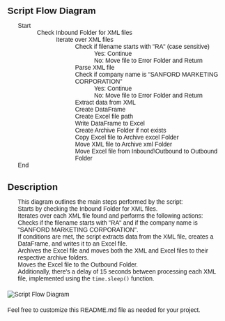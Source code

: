 <!DOCTYPE html>
<html lang="en">
<head>
    <meta charset="UTF-8">
    <meta name="viewport" content="width=device-width, initial-scale=1.0">
    <title>README</title>
    <style>
        body {
            font-family: Arial, sans-serif;
            margin: 20px;
        }
        h2 {
            margin-bottom: 10px;
        }
        pre {
            background-color: #f4f4f4;
            padding: 10px;
            border-radius: 5px;
        }
        img {
            max-width: 100%;
            height: auto;
            display: block;
            margin: 20px auto;
        }
        ul {
            list-style-type: none;
        }
        ul ul {
            margin-left: 20px;
        }
    </style>
</head>
<body>

<h2>Script Flow Diagram</h2>

<ul>
    <li>Start
        <ul>
            <li>Check Inbound Folder for XML files
                <ul>
                    <li>Iterate over XML files
                        <ul>
                            <li>Check if filename starts with "RA" (case sensitive)
                                <ul>
                                    <li>Yes: Continue</li>
                                    <li>No: Move file to Error Folder and Return</li>
                                </ul>
                            </li>
                            <li>Parse XML file</li>
                            <li>Check if company name is "SANFORD MARKETING CORPORATION"
                                <ul>
                                    <li>Yes: Continue</li>
                                    <li>No: Move file to Error Folder and Return</li>
                                </ul>
                            </li>
                            <li>Extract data from XML</li>
                            <li>Create DataFrame</li>
                            <li>Create Excel file path</li>
                            <li>Write DataFrame to Excel</li>
                            <li>Create Archive Folder if not exists</li>
                            <li>Copy Excel file to Archive excel Folder</li>
                            <li>Move XML file to Archive xml Folder</li>
                            <li>Move Excel file from Inbound\Outbound to Outbound Folder</li>
                        </ul>
                    </li>
                </ul>
            </li>
        </ul>
    </li>
    <li>End</li>
</ul>

<h2>Description</h2>

<ul>
    <li>This diagram outlines the main steps performed by the script:</li>
    <li>Starts by checking the Inbound Folder for XML files.</li>
    <li>Iterates over each XML file found and performs the following actions:</li>
    <li>Checks if the filename starts with "RA" and if the company name is "SANFORD MARKETING CORPORATION".</li>
    <li>If conditions are met, the script extracts data from the XML file, creates a DataFrame, and writes it to an Excel file.</li>
    <li>Archives the Excel file and moves both the XML and Excel files to their respective archive folders.</li>
    <li>Moves the Excel file to the Outbound Folder.</li>
    <li>Additionally, there's a delay of 15 seconds between processing each XML file, implemented using the <code>time.sleep()</code> function.</li>
</ul>

<img src="https://i.imgur.com/0piWgBm.png" alt="Script Flow Diagram">

<p>Feel free to customize this README.md file as needed for your project.</p>

</body>
</html>
